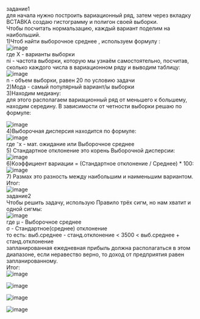 задание1
<br/>
для начала нужно построить вариационный ряд, затем через вкладку ВСТАВКА создаю гистограмму и полигон своей выборки.
<br/>
Чтобы посчитать нормальзацию, каждый вариант поделим на наибольший.
<br/>
1)Чтоб найти выборочное среднее , используем формулу :
<br/>
![image](https://user-images.githubusercontent.com/115126424/195375935-efe06391-fdf3-40c3-8558-4cde7e1b3549.png)
<br/>
где X - варианты выборки
<br/>
ni - частота выборки, которую мы узнаём самостоятельно, посчитав, сколько каждого числа в вариационном ряду и выводим таблицу:
![image](https://user-images.githubusercontent.com/115126424/195376310-d6f567ab-e2ff-4eba-9587-7426887e567e.png)
<br/>
n - объем выборки, равен 20 по условию задачи
<br/>
2)Мода - самый популярный вариант/ы выборки
<br/>
3)Находим медиану:
<br/>
для этого располагаем вариационный ряд от меньшего к большему, находим середину. В зависимости от четности выборки решаю по формуле:

![image](https://user-images.githubusercontent.com/115126424/195376565-3733ab63-c8ab-4506-b22e-db30a881ce32.png)
<br/>
4)Выборочная дисперсия находится по формуле:
<br/>
![image](https://user-images.githubusercontent.com/115126424/195376633-1ee38f5e-a4ab-4bb1-89bc-26654d654244.png)
<br/>
где ⁻x - мат. ожидание или Выборочное среднее
<br/>
5) Стандартное отклонение это корень Выборочной дисперсии:
<br/>
![image](https://user-images.githubusercontent.com/115126424/195376804-427dc09d-1504-4241-9d0b-54c84ad8f429.png)
<br/>
6)Коэффициент вариации = (Стандартное отклонение / Среднее) * 100:
<br/>
![image](https://user-images.githubusercontent.com/115126424/195376997-d5390400-f7c5-43cb-90da-a75145db210e.png)
<br/>
7) Размах это разность между наибольшим и наименьшим вариантом.
<br/>
Итог:
<br/>
![image](https://user-images.githubusercontent.com/115126424/195377124-5ffea558-97c9-426b-acc2-c89158a3d158.png)
<br/>
задание2
<br/>
Чтобы решить задачу, использую Правило трёх сигм, но нам хватит и одной сигмы:
<br/>
![image](https://user-images.githubusercontent.com/115126424/195377454-ccdb05be-7192-489c-95f5-7f10bc9a4b9e.png)
<br/>
где μ - Выборочное среднее
<br/>
σ - Стандартное(среднее) отклонение
<br/>
то есть: выб.среднее - станд.отклонение < 3500 < выб.среднее + станд.отклонение
<br/>
запланированная ежедневная прибыль должна располагаться в этом диапазоне, если неравество верно, то доход от предприятия равен
запланированному.
<br/>
Итог:
<br/>
![image](https://user-images.githubusercontent.com/115126424/197546557-bde746d3-12f0-44ef-84da-4398128a7a3e.png)

![image](https://user-images.githubusercontent.com/115126424/199505077-dcea5db0-f913-4ad5-8da1-080ed691b456.png)

![image](https://user-images.githubusercontent.com/115126424/199505138-2c11d34a-0600-4576-a4f7-8513083bd243.png)

![image](https://user-images.githubusercontent.com/115126424/199505265-19cd26e5-5151-482f-b072-fa0ead2417b4.png)

